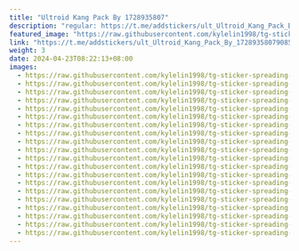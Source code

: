 ```yaml
---
title: "Ultroid Kang Pack By 1728935807"
description: "regular: https://t.me/addstickers/ult_Ultroid_Kang_Pack_By_172893580790850_by_mysamadbot"
featured_image: "https://raw.githubusercontent.com/kylelin1998/tg-sticker-spreading-worldwide-images/main/img/4fd375c4-f34c-49f1-b4e3-1eb5ecd14ed6.jpg"
link: "https://t.me/addstickers/ult_Ultroid_Kang_Pack_By_172893580790850_by_mysamadbot"
weight: 3
date: 2024-04-23T08:22:13+08:00
images:
  - https://raw.githubusercontent.com/kylelin1998/tg-sticker-spreading-worldwide-images/main/img/4fd375c4-f34c-49f1-b4e3-1eb5ecd14ed6.jpg
  - https://raw.githubusercontent.com/kylelin1998/tg-sticker-spreading-worldwide-images/main/img/75d3457b-793d-46d6-88de-2516731aab7b.jpg
  - https://raw.githubusercontent.com/kylelin1998/tg-sticker-spreading-worldwide-images/main/img/8bba2f17-feae-4cb6-a001-109de00ec676.jpg
  - https://raw.githubusercontent.com/kylelin1998/tg-sticker-spreading-worldwide-images/main/img/24b21752-3067-4c2f-9e24-2816b6504983.jpg
  - https://raw.githubusercontent.com/kylelin1998/tg-sticker-spreading-worldwide-images/main/img/aa077b23-4890-431b-a656-d676d489ed25.jpg
  - https://raw.githubusercontent.com/kylelin1998/tg-sticker-spreading-worldwide-images/main/img/dbc432a3-7b51-4e02-989b-8e8fa59525ac.jpg
  - https://raw.githubusercontent.com/kylelin1998/tg-sticker-spreading-worldwide-images/main/img/e5d9df1f-3a21-4b4d-bd62-c0c0870188a0.jpg
  - https://raw.githubusercontent.com/kylelin1998/tg-sticker-spreading-worldwide-images/main/img/c86c4b7c-8f37-40fa-828e-edda02d81c30.jpg
  - https://raw.githubusercontent.com/kylelin1998/tg-sticker-spreading-worldwide-images/main/img/37b290f9-d4bf-4251-b344-3dbbda6a12e9.jpg
  - https://raw.githubusercontent.com/kylelin1998/tg-sticker-spreading-worldwide-images/main/img/fe7c136e-3ca8-4695-84f5-b6b25ebadaab.jpg
  - https://raw.githubusercontent.com/kylelin1998/tg-sticker-spreading-worldwide-images/main/img/1ac61cf9-e173-44ff-8aa8-087ea625fa8d.jpg
  - https://raw.githubusercontent.com/kylelin1998/tg-sticker-spreading-worldwide-images/main/img/53eb2109-3d6a-48ad-99f4-de717b02f8f9.jpg
  - https://raw.githubusercontent.com/kylelin1998/tg-sticker-spreading-worldwide-images/main/img/9b37f129-a516-4069-b83e-51668781d8ac.jpg
  - https://raw.githubusercontent.com/kylelin1998/tg-sticker-spreading-worldwide-images/main/img/5031a582-8346-4656-843b-5c77c5359a96.jpg
  - https://raw.githubusercontent.com/kylelin1998/tg-sticker-spreading-worldwide-images/main/img/1c22d935-04ee-4aad-8bea-05e6eb8666c1.jpg
  - https://raw.githubusercontent.com/kylelin1998/tg-sticker-spreading-worldwide-images/main/img/4c48467e-c2fd-4cf4-97cd-d0ec129608a1.jpg
  - https://raw.githubusercontent.com/kylelin1998/tg-sticker-spreading-worldwide-images/main/img/c451b854-ec8e-43a9-b813-6b14e37ee152.jpg
  - https://raw.githubusercontent.com/kylelin1998/tg-sticker-spreading-worldwide-images/main/img/75c181db-43a8-4d21-8057-ace5347e3331.jpg
  - https://raw.githubusercontent.com/kylelin1998/tg-sticker-spreading-worldwide-images/main/img/40162578-896a-473e-b95e-2c9b3df65664.jpg
  - https://raw.githubusercontent.com/kylelin1998/tg-sticker-spreading-worldwide-images/main/img/f9f75697-dab6-499c-bef4-1ab8575b7b6b.jpg
---
```

